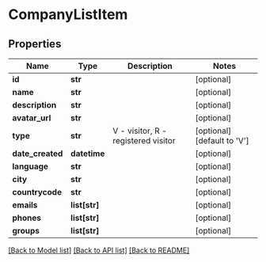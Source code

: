 # CompanyListItem

## Properties
Name | Type | Description | Notes
------------ | ------------- | ------------- | -------------
**id** | **str** |  | [optional] 
**name** | **str** |  | [optional] 
**description** | **str** |  | [optional] 
**avatar_url** | **str** |  | [optional] 
**type** | **str** | V - visitor, R - registered visitor | [optional] [default to 'V']
**date_created** | **datetime** |  | [optional] 
**language** | **str** |  | [optional] 
**city** | **str** |  | [optional] 
**countrycode** | **str** |  | [optional] 
**emails** | **list[str]** |  | [optional] 
**phones** | **list[str]** |  | [optional] 
**groups** | **list[str]** |  | [optional] 

[[Back to Model list]](../README.md#documentation-for-models) [[Back to API list]](../README.md#documentation-for-api-endpoints) [[Back to README]](../README.md)


